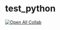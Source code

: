 # test_python

[![Open All Collab](https://colab.research.google.com/assets/colab-badge.svg)](https://colab.research.google.com/github/marouane-tradelab/test_python/blob/main/test_python.ipynb)

